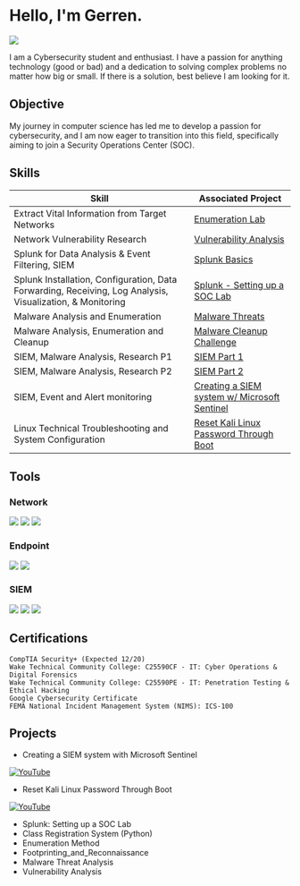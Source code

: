 # Hello, I'm Gerren.
<a href="https://linkedin.com/in/gerren-jerome-ga/"><img src="https://img.shields.io/badge/-LinkedIn-0072b1?&style=for-the-badge&logo=linkedin&logoColor=white" /></a>

I am a Cybersecurity student and enthusiast. I have a passion for anything technology (good or bad) and a dedication to solving complex problems no matter how big or small. If there is a solution, best believe I am looking for it.

## Objective

My journey in computer science has led me to develop a passion for cybersecurity, and I am now eager to transition into this field, specifically aiming to join a Security Operations Center (SOC).

## Skills

| Skill                                         | Associated Project         |
|-----------------------------------------------|----------------------------|
| Extract Vital Information from Target Networks| <a href="https://github.com/RrenGe/Enumeration-Lab/blob/main/Jerome%20-%20Enumeration%20Methods.pdf">Enumeration Lab</a>|
| Network Vulnerability Research                | <a href="https://github.com/RrenGe/Vulnerability-Analysis/blob/main/Jerome%20-%20Vulnerability%20Analysis%20Project.pdf">Vulnerability Analysis</a>|
| Splunk for Data Analysis & Event Filtering, SIEM | <a href="https://github.com/GerrenJ/Splunk-SIEM/blob/main/Jerome%20-%20Splunk%20Lab_Basics.pdf">Splunk Basics</a>|
| Splunk Installation, Configuration, Data Forwarding, Receiving, Log Analysis, Visualization, & Monitoring | <a href="https://github.com/GerrenJ/Splunk-SIEM/blob/main/Jerome%20-%20Splunk%20Lab%20-%20Setting_up_a_SOC_Lab.pdf">Splunk - Setting up a SOC Lab</a>|
| Malware Analysis and Enumeration              | <a href="https://github.com/RrenGe/MalwareThreat-Lab/blob/main/Jerome%20-%20Malware%20Threat.pdf">Malware Threats</a>|
| Malware Analysis, Enumeration and Cleanup     | <a href="https://github.com/RrenGe/MalwareCleanup-Challenge/blob/main/Jerome%20-%20Malware%20Cleanup%20Challenge.pdf">Malware Cleanup Challenge</a>|
| SIEM, Malware Analysis, Research P1             | <a href="https://github.com/GerrenJ/Splunk-SIEM/blob/main/Jerome%20-%20Introduction_to_SIEM%20-%20Part%201.mp4">SIEM Part 1</a>|
| SIEM, Malware Analysis, Research P2             | <a href="https://github.com/GerrenJ/Splunk-SIEM/blob/main/Jerome%20-%20Introduction_to_SIEM%20-%20Part%202.mp4">SIEM Part 2</a>|
| SIEM, Event and Alert monitoring | <a href="https://www.youtube.com/watch?v=LkrAYWhpTVE">Creating a SIEM system w/ Microsoft Sentinel</a>|
| Linux Technical Troubleshooting and System Configuration | <a href="https://www.youtube.com/watch?v=3_xZdGRg4D8">Reset Kali Linux Password Through Boot</a>|
## Tools

### Network
<div>
    <img src="https://img.shields.io/badge/-Wireshark-1679A7?&style=for-the-badge&logo=Wireshark&logoColor=white" />
    <img src="https://img.shields.io/badge/-Suricata-EF3B2D?&style=for-the-badge&logo=Suricata&logoColor=white" />
    <img src="https://img.shields.io/badge/-Zeek-777BB4?&style=for-the-badge&logo=Zeek&logoColor=white" />
</div>

### Endpoint
<div>
    <img src="https://img.shields.io/badge/-Microsoft_Defender_for_Endpoint-00A4EF?&style=for-the-badge&logo=Microsoft&logoColor=white" />
    <img src="https://img.shields.io/badge/-Velociraptor-4B275F?&style=for-the-badge&logo=Velociraptor&logoColor=white" />
</div>

### SIEM
<div>
    <img src="https://img.shields.io/badge/-Microsoft_Sentinel-0078D4?&style=for-the-badge&logo=Microsoft&logoColor=white" />
    <img src="https://img.shields.io/badge/-Splunk-000000?&style=for-the-badge&logo=Splunk&logoColor=white" />
    <img src="https://img.shields.io/badge/-Elastic-005571?&style=for-the-badge&logo=Elastic&logoColor=white" />
</div>

## Certifications
    CompTIA Security+ (Expected 12/20) 
    Wake Technical Community College: C25590CF - IT: Cyber Operations & Digital Forensics 
    Wake Technical Community College: C25590PE - IT: Penetration Testing & Ethical Hacking 
    Google Cybersecurity Certificate 
    FEMA National Incident Management System (NIMS): ICS-100

## Projects
- Creating a SIEM system with Microsoft Sentinel
  
[![YouTube](http://i.ytimg.com/vi/LkrAYWhpTVE/hqdefault.jpg)](https://www.youtube.com/watch?v=LkrAYWhpTVE)

- Reset Kali Linux Password Through Boot

[![YouTube](http://i.ytimg.com/vi/3_xZdGRg4D8/hqdefault.jpg)](https://www.youtube.com/watch?v=3_xZdGRg4D8)

- Splunk: Setting up a SOC Lab
- Class Registration System (Python)
- Enumeration Method
- Footprinting_and_Reconnaissance
- Malware Threat Analysis
- Vulnerability Analysis
